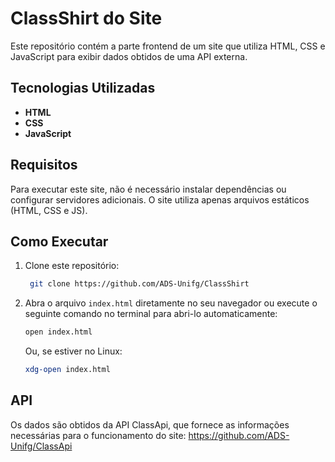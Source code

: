 # ClassShirt do Site

Este repositório contém a parte frontend de um site que utiliza HTML, CSS e JavaScript para exibir dados obtidos de uma API externa.

## Tecnologias Utilizadas

- **HTML**
- **CSS**
- **JavaScript**

## Requisitos

Para executar este site, não é necessário instalar dependências ou configurar servidores adicionais. O site utiliza apenas arquivos estáticos (HTML, CSS e JS). 

## Como Executar

1. Clone este repositório:

   ```bash
    git clone https://github.com/ADS-Unifg/ClassShirt
   ```
2. Abra o arquivo `index.html` diretamente no seu navegador ou execute o seguinte comando no terminal para abri-lo automaticamente:

    ```bash
    open index.html
    ``` 

    Ou, se estiver no Linux:

    ```bash
    xdg-open index.html
    ```

## API

Os dados são obtidos da API ClassApi, que fornece as informações necessárias para o funcionamento do site: https://github.com/ADS-Unifg/ClassApi
